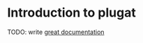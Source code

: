 # Introduction to plugat

TODO: write [great documentation](http://jacobian.org/writing/what-to-write/)
